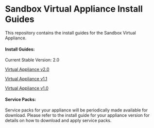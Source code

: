 Sandbox Virtual Appliance Install Guides
========================================

This repository contains the install guides for the Sandbox Virtual Appliance.

#### Install Guides:

Current Stable Version: 2.0

[Virtual Appliance v2.0](https://github.com/getsandbox/sandbox-virtualappliance/tree/2.0)

[Virtual Appliance v1.1](https://github.com/getsandbox/sandbox-virtualappliance/tree/1.1)

[Virtual Appliance v1.0](https://github.com/getsandbox/sandbox-virtualappliance/tree/1.0)

#### Service Packs:
Service packs for your appliance will be periodically made available for download. Please refer to the install guide for your appliance version for details on how to download and apply service packs.






